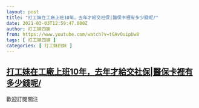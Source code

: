 ```yaml
---
layout: post
title: "打工妹在工廠上班10年，去年才給交社保|醫保卡裡有多少錢呢/"
date: 2021-03-03T12:59:47.000Z
author: 打工妹四妹
from: https://www.youtube.com/watch?v=tGAvOuipUw8
tags: [ 打工妹四妹 ]
categories: [ 打工妹四妹 ]
---
```

<!--1614776387000-->
[打工妹在工廠上班10年，去年才給交社保|醫保卡裡有多少錢呢/](https://www.youtube.com/watch?v=tGAvOuipUw8)
------

<div>
歡迎訂閱關注
</div>
